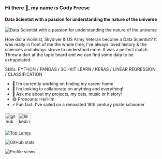 ### Hi there 👋, my name is Cody Freese
#### Data Scientist with a passion for understanding the nature of the universe
![Data Scientist with a passion for understanding the nature of the universe](https://static.wikia.nocookie.net/shingekinokyojin/images/2/2b/Paths_%28Anime%29.png/revision/latest/scale-to-width-down/1000?cb=20190624024122)

How did a Violinist, Skydiver & US Army Veteran become a Data Scientist?
It was really in front of me the whole time, I've always loved history & the sciences and always strove to understand more. It was a perfect match. Throw a dart at the topic board and we can find some data to be extrapolated.

Skills: PYTHON / PANDAS / SCI-KIT LEARN / KERAS / LINEAR REGRESSION / CLASSIFICATION

- 🔭 I’m currently working on finding my career home 
- 👯 I’m looking to collaborate on anything and everything! 
- 💬 Ask me about my projects, my cats, music or history! 
- 😄 Pronouns: He/Him 
- ⚡ Fun fact: I've sailed on a renovated 18th century pirate schooner 


[<img src='https://cdn.jsdelivr.net/npm/simple-icons@3.0.1/icons/github.svg' alt='github' height='40'>](https://github.com/BlueViper8907)  [<img src='https://cdn.jsdelivr.net/npm/simple-icons@3.0.1/icons/linkedin.svg' alt='linkedin' height='40'>](https://www.linkedin.com/in/cody-freese/)  

[![Top Langs](https://github-readme-stats.vercel.app/api/top-langs/?username=BlueViper8907)](https://github.com/anuraghazra/github-readme-stats)

![GitHub stats](https://github-readme-stats.vercel.app/api?username=BlueViper8907&show_icons=true)  

![Profile views](https://gpvc.arturio.dev/BlueViper8907)  
